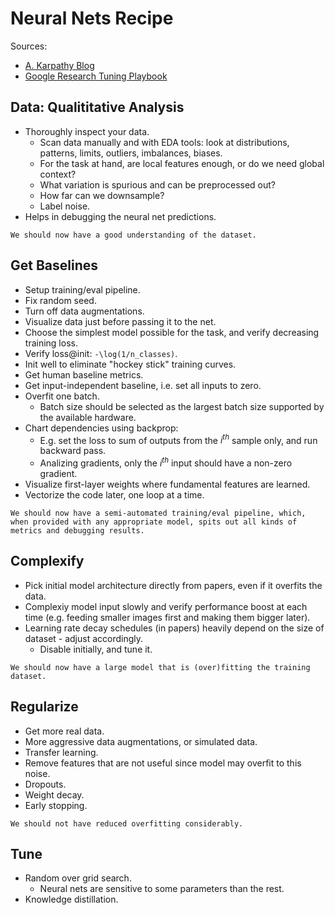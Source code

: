 # Neural Nets Recipe

Sources: 
- [A. Karpathy Blog](https://karpathy.github.io/2019/04/25/recipe/)
- [Google Research Tuning Playbook](https://github.com/google-research/tuning_playbook)

## Data: Qualititative Analysis
- Thoroughly inspect your data. 
  - Scan data manually and with EDA tools: look at distributions, patterns, limits, outliers, imbalances, biases. 
  - For the task at hand, are local features enough, or do we need global context?
  - What variation is spurious and can be preprocessed out?
  - How far can we downsample?
  - Label noise. 
- Helps in debugging the neural net predictions. 

~~~
We should now have a good understanding of the dataset. 
~~~


## Get Baselines
- Setup training/eval pipeline. 
- Fix random seed. 
- Turn off data augmentations. 
- Visualize data just before passing it to the net. 
- Choose the simplest model possible for the task, and verify decreasing training loss. 
- Verify loss@init: `-\log(1/n_classes)`. 
- Init well to eliminate "hockey stick" training curves. 
- Get human baseline metrics. 
- Get input-independent baseline, i.e. set all inputs to zero. 
- Overfit one batch. 
  - Batch size should be selected as the largest batch size supported by the available hardware. 
- Chart dependencies using backprop: 
  - E.g. set the loss to sum of outputs from the $i^{th}$ sample only, and run backward pass. 
  - Analizing gradients, only the $i^{th}$ input should have a non-zero gradient. 
- Visualize first-layer weights where fundamental features are learned. 
- Vectorize the code later, one loop at a time. 

~~~
We should now have a semi-automated training/eval pipeline, which, when provided with any appropriate model, spits out all kinds of metrics and debugging results. 
~~~

## Complexify
- Pick initial model architecture directly from papers, even if it overfits the data. 
- Complexiy model input slowly and verify performance boost at each time (e.g. feeding smaller images first and making them bigger later). 
- Learning rate decay schedules (in papers) heavily depend on the size of dataset - adjust accordingly. 
  - Disable initially, and tune it. 

~~~
We should now have a large model that is (over)fitting the training dataset. 
~~~

## Regularize
- Get more real data. 
- More aggressive data augmentations, or simulated data. 
- Transfer learning. 
- Remove features that are not useful since model may overfit to this noise. 
- Dropouts. 
- Weight decay. 
- Early stopping. 

~~~
We should not have reduced overfitting considerably. 
~~~

## Tune
- Random over grid search. 
  - Neural nets are sensitive to some parameters than the rest. 
- Knowledge distillation. 